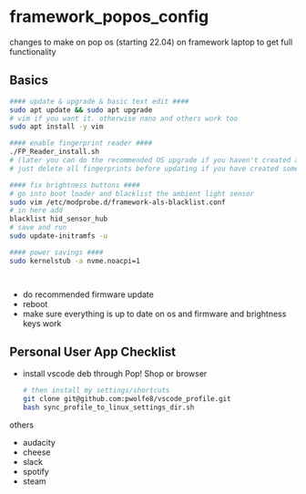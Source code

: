 # framework_popos_config
changes to make on pop os (starting 22.04) on framework laptop to get full functionality 


## Basics

```bash
#### update & upgrade & basic text edit ####
sudo apt update && sudo apt upgrade
# vim if you want it. otherwise nano and others work too
sudo apt install -y vim

#### enable fingerprint reader ####
./FP_Reader_install.sh
# (later you can do the recommended OS upgrade if you haven't created any fingerprints.
# just delete all fingerprints before updating if you have created some)

#### fix brightness buttons ####
# go into boot loader and blacklist the ambient light sensor
sudo vim /etc/modprobe.d/framework-als-blacklist.conf
# in here add 
blacklist hid_sensor_hub
# save and run
sudo update-initramfs -u

#### power savings ####
sudo kernelstub -a nvme.noacpi=1




```

- do recommended firmware update
- reboot
- make sure everything is up to date on os and firmware and brightness keys work

## Personal User App Checklist

- install vscode deb through Pop! Shop or browser
  ```bash
  # then install my settings/shortcuts
  git clone git@github.com:pwolfe8/vscode_profile.git
  bash sync_profile_to_linux_settings_dir.sh
  ```
others
- audacity
- cheese
- slack 
- spotify
- steam





